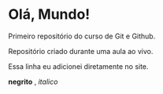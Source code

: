 # Olá, Mundo!
 Primeiro repositório do curso de Git e Github.

 Repositório criado durante uma aula ao vivo.
 
 Essa linha eu adicionei diretamente no site.
 
 **negrito** , *italico*
